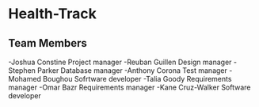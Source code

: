 # Health-Track


## Team Members
-Joshua Constine Project manager
-Reuban Guillen Design manager
-Stephen Parker Database manager
-Anthony Corona Test manager
-Mohamed Boughou Sofrtware developer
-Talia Goody Requirements manager
-Omar Bazr Requirements manager
-Kane Cruz-Walker Software developer


